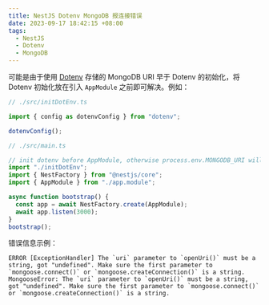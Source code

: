 ```yaml
---
title: NestJS Dotenv MongoDB 报连接错误
date: 2023-09-17 18:42:15 +08:00
tags:
  - NestJS
  - Dotenv
  - MongoDB
---
```


可能是由于使用 [Dotenv](https://www.npmjs.com/package/dotenv) 存储的 MongoDB URI 早于 Dotenv 的初始化，将 Dotenv 初始化放在引入 `AppModule` 之前即可解决。例如：

```typescript
// ./src/initDotEnv.ts

import { config as dotenvConfig } from "dotenv";

dotenvConfig();
```

```typescript
// ./src/main.ts

// init dotenv before AppModule, otherwise process.env.MONGODB_URI will be undefined in AppModule
import "./initDotEnv";
import { NestFactory } from "@nestjs/core";
import { AppModule } from "./app.module";

async function bootstrap() {
  const app = await NestFactory.create(AppModule);
  await app.listen(3000);
}
bootstrap();
```

错误信息示例：

```text
ERROR [ExceptionHandler] The `uri` parameter to `openUri()` must be a string, got "undefined". Make sure the first parameter to `mongoose.connect()` or `mongoose.createConnection()` is a string.
MongooseError: The `uri` parameter to `openUri()` must be a string, got "undefined". Make sure the first parameter to `mongoose.connect()` or `mongoose.createConnection()` is a string.
```
